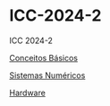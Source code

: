 # ICC-2024-2
ICC 2024-2

[Conceitos Básicos](https://github.com/armandossrecife/icc-2024-2/blob/main/basico.md)

[Sistemas Numéricos](https://github.com/armandossrecife/icc-2024-2/blob/main/sistemas_numericos.md)

[Hardware](https://github.com/armandossrecife/icc-2024-2/blob/main/hardware.md)
